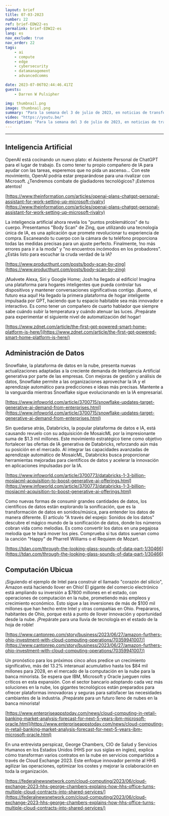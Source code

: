 ```yaml
---
layout: brief
title: 07-03-2023
number: 22
ref: brief-EDW22-es
permalink: brief-EDW22-es
lang: es
nav_exclude: true
nav_order: 22
tags:
    - ai
    - compute
    - edge
    - cybersecurity
    - datamanagement
    - advancedcomms

date: 2023-07-06T02:44:46.417Z
guests:
    - Darren W Pulsipher

img: thumbnail.png
image: thumbnail.png
summary: "Para la semana del 3 de julio de 2023, en noticias de transformación digital. ¿Está AI encontrando un reemplazo para Alexa y Siri? ¿Podemos escuchar nuestros datos? ¿Y dónde se están generando grandes ganancias para los proveedores de servicios en la nube?"
video: "https://youtu.be/"
description: "Para la semana del 3 de julio de 2023, en noticias de transformación digital. ¿Está AI encontrando un reemplazo para Alexa y Siri? ¿Podemos escuchar nuestros datos? ¿Y dónde se están generando grandes ganancias para los proveedores de servicios en la nube?"
---
```






---

## Inteligencia Artificial

OpenAI está cocinando un nuevo plato: el Asistente Personal de ChatGPT para el lugar de trabajo. Es como tener tu propio compañero de IA para ayudar con las tareas, esperemos que no pida un ascenso... Con este movimiento, OpenAI podría estar preparándose para una rivalizar con Microsoft. ¿Tendremos combate de gladiadores tecnológicos? ¡Estemos atentos!

[https://www.theinformation.com/articles/openai-plans-chatgpt-personal-assistant-for-work-setting-up-microsoft-rivalry](https://www.theinformation.com/articles/openai-plans-chatgpt-personal-assistant-for-work-setting-up-microsoft-rivalry)

La inteligencia artificial ahora revela los "puntos problemáticos" de tu cuerpo. Presentamos "Body Scan" de Zing, que utilizando una tecnología única de IA, es una aplicación que promete revolucionar tu experiencia de compra. Escaneando tu cuerpo con la cámara de tu teléfono proporciona todas las medidas precisas para un ajuste perfecto. Finalmente, !no más errores para ir a la moda" y "no encuentros incómodos en los probadores". ¿Estás listo para escuchar la cruda verdad de la IA?

[https://www.producthunt.com/posts/body-scan-by-zing](https://www.producthunt.com/posts/body-scan-by-zing)

¡Muévete Alexa, Siri y Google Home; Josh ha llegado al edificio! Imagina una plataforma para hogares inteligentes que pueda controlar tus dispositivos y mantener conversaciones significativas contigo. ¡Bueno, el futuro esa aquí! Ha llegado la primera plataforma de hogar inteligente impulsada por GPT, haciendo que tu espacio habitable sea más innovador e interactivo. Es como tener un compañero de cuarto hablador que siempre sabe cuándo subir la temperatura y cuándo atenuar las luces. ¡Prepárate para experimentar el siguiente nivel de automatización del hogar!

[https://www.zdnet.com/article/the-first-gpt-powered-smart-home-platform-is-here/](https://www.zdnet.com/article/the-first-gpt-powered-smart-home-platform-is-here/)

## Administración de Datos

Snowflake, la plataforma de datos en la nube, presenta nuevas actualizaciones adaptadas a la creciente demanda de Inteligencia Artificial generativa por parte de las empresas. Con mejoras de gestión y análisis de datos, Snowflake permite a las organizaciones aprovechar la IA y el aprendizaje automático para predicciones e ideas más precisas. Mantente a la vanguardia mientras Snowflake sigue evolucionando en la IA empresarial.

[https://www.infoworld.com/article/3700715/snowflake-updates-target-generative-ai-demand-from-enterprises.html](https://www.infoworld.com/article/3700715/snowflake-updates-target-generative-ai-demand-from-enterprises.html)

Sin quedarse atrás, Databricks, la popular plataforma de datos e IA, está causando revuelo con su adquisición de MosaicML por la impresionante suma de $1.3 mil millones. Este movimiento estratégico tiene como objetivo fortalecer las ofertas de IA generativa de Databricks, reforzando aún más su posición en el mercado. Al integrar las capacidades avanzadas de aprendizaje automático de MosaicML, Databricks busca proporcionar herramientas mejoradas para científicos de datos y acelerar la innovación en aplicaciones impulsadas por la IA.

[https://www.infoworld.com/article/3700773/databricks-1-3-billion-mosiacml-acquisition-to-boost-generative-ai-offerings.html](https://www.infoworld.com/article/3700773/databricks-1-3-billion-mosiacml-acquisition-to-boost-generative-ai-offerings.html)

Como nuevas formas de consumir grandes cantidades de datos, los científicos de datos están explorando la sonificación, que es la transformación de datos en sonidos/música, para entender los datos de manera diferente. El artículo "A través del espejo: Sonidos de los datos" descubre el mágico mundo de la sonificación de datos, donde los números cobran vida como melodías. Es como convertir los datos en una pegajosa melodía que te hará mover los pies. Comprueba si tus datos suenan como la canción "Happy" de Pharrell Williams o el Requiem de Mozart.

[https://tdan.com/through-the-looking-glass-sounds-of-data-part-1/30466](https://tdan.com/through-the-looking-glass-sounds-of-data-part-1/30466)

## Computación Ubicua

¡Siguiendo el ejemplo de Intel para construir el llamado "corazón del silicio", Amazon está haciendo llover en Ohio! El gigante del comercio electrónico está ampliando su inversión a $7800 millones en el estado, con operaciones de computación en la nube, prometiendo más empleos y crecimiento económico. Esto sigue a las inversiones de más de $100 mil millones que han hecho entre Intel y otras compañías en Ohio. Prepáraros, habitantes de Ohio, porque está a punto de llover innovación y oportunidad desde la nube. ¡Prepárate para una lluvia de tecnología en el estado de la hoja de roble!

[https://www.cantonrep.com/story/business/2023/06/27/amazon-furthers-ohio-investment-with-cloud-computing-operations/70359941007/](https://www.cantonrep.com/story/business/2023/06/27/amazon-furthers-ohio-investment-with-cloud-computing-operations/70359941007/)

Un pronóstico para los próximos cinco años predice un crecimiento significativo, más del 13.2% interanual acumulativo hasta los $84 mil millones para 2028, en el mercado de la computación en la nube para la banca minorista. Se espera que IBM, Microsoft y Oracle jueguen roles críticos en esta expansión. Con el sector bancario adoptando cada vez más soluciones en la nube, los gigantes tecnológicos están preparados para ofrecer plataformas innovadoras y seguras para satisfacer las necesidades cambiantes de la industria. ¡Prepárate para un futuro lleno de nubes en la banca minorista!

[https://www.enterpriseappstoday.com/news/cloud-computing-in-retail-banking-market-analysis-forecast-for-next-5-years-ibm-microsoft-oracle.html](https://www.enterpriseappstoday.com/news/cloud-computing-in-retail-banking-market-analysis-forecast-for-next-5-years-ibm-microsoft-oracle.html)

En una entrevista perspicaz, George Chambers, CIO de Salud y Servicios Humanos en los Estados Unidos (HHS por sus siglas en ingles), explica cómo transforman varios contratos en la nube en servicios compartidos a través de Cloud Exchange 2023. Este enfoque innovador permite al HHS agilizar las operaciones, optimizar los costes y mejorar la colaboración en toda la organización.

[https://federalnewsnetwork.com/cloud-computing/2023/06/cloud-exchange-2023-hhs-george-chambers-explains-how-hhs-office-turns-multiple-cloud-contracts-into-shared-services/](https://federalnewsnetwork.com/cloud-computing/2023/06/cloud-exchange-2023-hhs-george-chambers-explains-how-hhs-office-turns-multiple-cloud-contracts-into-shared-services/)


